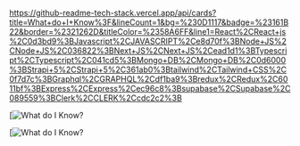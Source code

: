https://github-readme-tech-stack.vercel.app/api/cards?title=What+do+I+Know%3F&lineCount=1&bg=%230D1117&badge=%23161B22&border=%2321262D&titleColor=%2358A6FF&line1=React%2CReact+js%2C0d3bd9%3BJavascript%2CJAVASCRIPT%2Ce8d70f%3BNode+JS%2CNode+JS%2C036822%3BNext+JS%2CNext+JS%2Cead1d1%3BTypescript%2CTypescript%2C041cd5%3BMongo+DB%2CMongo+DB%2C0d6000%3BStrapi+5%2CStrapi+5%2C361ab0%3Btailwind%2CTailwind+CSS%2C0f7d7c%3BGraphql%2CGRAPHQL%2Cdf1ba9%3Bredux%2CRedux%2C6011bf%3BExpress%2CExpress%2Cec96c8%3Bsupabase%2CSupabase%2C089559%3BClerk%2CCLERK%2Ccdc2c2%3B

[![What do I Know?](https://github-readme-tech-stack.vercel.app/api/cards?title=What+do+I+Know%3F&lineCount=1&bg=%230D1117&badge=%23161B22&border=%2321262D&titleColor=%2358A6FF&line1=React%2CReact+js%2C0d3bd9%3BJavascript%2CJAVASCRIPT%2Ce8d70f%3BNode+JS%2CNode+JS%2C036822%3BNext+JS%2CNext+JS%2Cead1d1%3BTypescript%2CTypescript%2C041cd5%3BMongo+DB%2CMongo+DB%2C0d6000%3BStrapi+5%2CStrapi+5%2C361ab0%3Btailwind%2CTailwind+CSS%2C0f7d7c%3BGraphql%2CGRAPHQL%2Cdf1ba9%3Bredux%2CRedux%2C6011bf%3BExpress%2CExpress%2Cec96c8%3Bsupabase%2CSupabase%2C089559%3BClerk%2CCLERK%2Ccdc2c2%3B)

[![What do I Know?](https://github-readme-tech-stack.vercel.app/api/cards?title=What+do+I+Know%3F&lineCount=1&bg=%230D1117&badge=%23161B22&border=%2321262D&titleColor=%2358A6FF&line1=React%2CReact+js%2C0d3bd9%3BJavascript%2CJAVASCRIPT%2Ce8d70f%3BNode+JS%2CNode+JS%2C036822%3BNext+JS%2CNext+JS%2Cead1d1%3BTypescript%2CTypescript%2C041cd5%3BMongo+DB%2CMongo+DB%2C0d6000%3BStrapi+5%2CStrapi+5%2C361ab0%3Btailwind%2CTailwind+CSS%2C0f7d7c%3BGraphql%2CGRAPHQL%2Cdf1ba9%3Bredux%2CRedux%2C6011bf%3BExpress%2CExpress%2Cec96c8%3Bsupabase%2CSupabase%2C089559%3BClerk%2CCLERK%2Ccdc2c2%3B)
